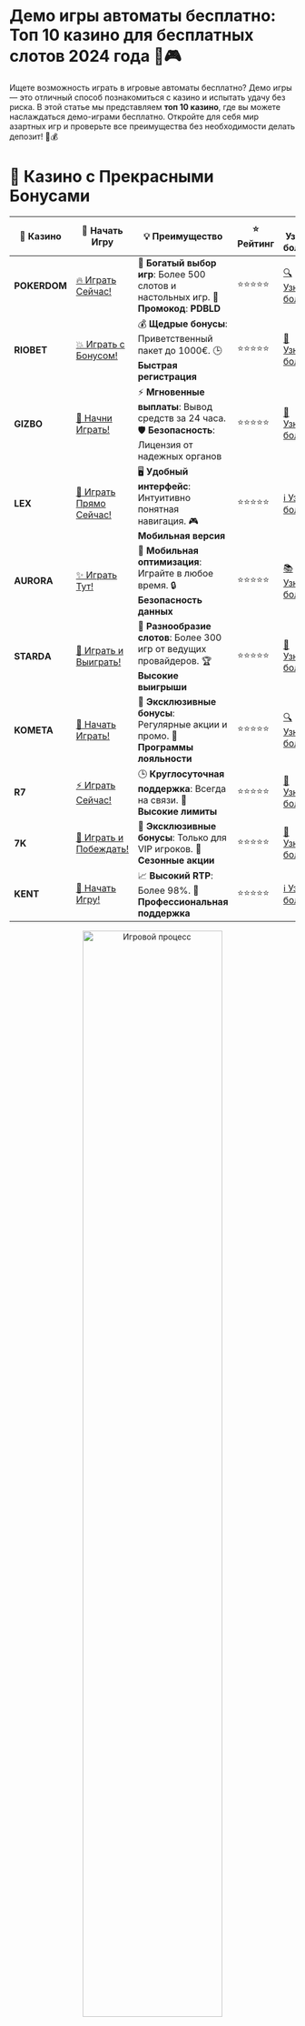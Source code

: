 # **Демо игры автоматы бесплатно: Топ 10 казино для бесплатных слотов 2024 года 🎰🎮**

Ищете возможность играть в игровые автоматы бесплатно? Демо игры — это отличный способ познакомиться с казино и испытать удачу без риска. В этой статье мы представляем **топ 10 казино**, где вы можете наслаждаться демо-играми бесплатно. Откройте для себя мир азартных игр и проверьте все преимущества без необходимости делать депозит! 🎉💰

# 🌟 Казино с Прекрасными Бонусами

| 🎲 **Казино** | 🔗 **Начать Игру** | 💡 **Преимущество** | ⭐ **Рейтинг** | 🔗 **Узнать больше** | 🆕 **Новая информация** |
|--------------|---------------------|---------------------|----------------|----------------------|-------------------------|
| **POKERDOM**  | [🔥 Играть Сейчас!](https://brandplay.link/4k77v2yx) | 🎉 **Богатый выбор игр**: Более 500 слотов и настольных игр. 🎁 **Промокод**: **PDBLD** | ⭐⭐⭐⭐⭐ | [🔍 Узнать больше](https://brandplay.link/4k77v2yx) | 🏆 **Победители турниров** получают эксклюзивные подарки! |
| **RIOBET**    | [💥 Играть с Бонусом!](https://brandplay.link/7xBLTPyj) | 💰 **Щедрые бонусы**: Приветственный пакет до 1000€. 🕒 **Быстрая регистрация** | ⭐⭐⭐⭐⭐ | [📖 Узнать больше](https://brandplay.link/7xBLTPyj) | 💬 **Поддержка 24/7** для комфортной игры в любое время! |
| **GIZBO**     | [🚀 Начни Играть!](https://brandplay.link/bprXw4YV) | ⚡ **Мгновенные выплаты**: Вывод средств за 24 часа. 🛡️ **Безопасность**: Лицензия от надежных органов | ⭐⭐⭐⭐⭐ | [📝 Узнать больше](https://brandplay.link/bprXw4YV) | 🔒 **SSL-шифрование** для максимальной безопасности данных игроков. |
| **LEX**       | [💎 Играть Прямо Сейчас!](https://brandplay.link/zW4hdDFV) | 🖥️ **Удобный интерфейс**: Интуитивно понятная навигация. 🎮 **Мобильная версия** | ⭐⭐⭐⭐⭐ | [ℹ️ Узнать больше](https://brandplay.link/zW4hdDFV) | 📱 **Поддержка всех мобильных устройств** для удобства игры в любом месте. |
| **AURORA**    | [✨ Играть Тут!](https://10trafic-stat2.com/click/668546556bcc6313411604bd/6766/13032/subaccount) | 📱 **Мобильная оптимизация**: Играйте в любое время. 🔒 **Безопасность данных** | ⭐⭐⭐⭐⭐ | [📚 Узнать больше](https://10trafic-stat2.com/click/668546556bcc6313411604bd/6766/13032/subaccount) | 🌍 **Международная лицензия** на деятельность в разных странах. |
| **STARDА**    | [🎉 Играть и Выиграть!](https://brandplay.link/fB7xwRFL) | 🎰 **Разнообразие слотов**: Более 300 игр от ведущих провайдеров. 🏆 **Высокие выигрыши** | ⭐⭐⭐⭐⭐ | [🔎 Узнать больше](https://brandplay.link/fB7xwRFL) | 🎉 **Ежемесячные турниры** с крупными призами! |
| **KOMETA**    | [🎁 Начать Играть!](https://brandplay.link/8ZymQJV8) | 🎁 **Эксклюзивные бонусы**: Регулярные акции и промо. 🔄 **Программы лояльности** | ⭐⭐⭐⭐⭐ | [🔍 Узнать больше](https://brandplay.link/8ZymQJV8) | 🌟 **Персонализированные предложения** для долгосрочных игроков. |
| **R7**        | [⚡ Играть Сейчас!](https://brandplay.link/bMd3Yjsw) | 🕒 **Круглосуточная поддержка**: Всегда на связи. 💸 **Высокие лимиты** | ⭐⭐⭐⭐⭐ | [📖 Узнать больше](https://brandplay.link/bMd3Yjsw) | 🎯 **Рейтинг игроков** для лучших участников. |
| **7K**        | [🎯 Играть и Побеждать!](https://brandplay.link/BvQyFShp) | 🌟 **Эксклюзивные бонусы**: Только для VIP игроков. 🎉 **Сезонные акции** | ⭐⭐⭐⭐⭐ | [📝 Узнать больше](https://brandplay.link/BvQyFShp) | 🥇 **Особые привилегии** для постоянных игроков. |
| **KENT**      | [🔑 Начать Игру!](https://brandplay.link/Fv2WP3js) | 📈 **Высокий RTP**: Более 98%. 💼 **Профессиональная поддержка** | ⭐⭐⭐⭐⭐ | [ℹ️ Узнать больше](https://brandplay.link/Fv2WP3js) | 💬 **Поддержка на нескольких языках** для удобства игроков. |

<div align="center"> <img src="https://i.pinimg.com/originals/1d/b3/25/1db325483acbe642c6d4e6fdd73a4988.gif" alt="Игровой процесс" width="70%"> </div>
---

# 🚀 Быстрые Выигрыши и Поддержка

| 🎲 **Казино** | 🔗 **Начать Игру** | 💡 **Преимущество** | ⭐ **Рейтинг** | 🔗 **Узнать больше** | 🆕 **Новая информация** |
|--------------|---------------------|---------------------|----------------|----------------------|-------------------------|
| **GAMA**      | [🎯 Играть Прямо Сейчас!](https://brandplay.link/j6NMKsDz) | 🔍 **Интуитивный интерфейс**: Легкость использования. 🏅 **Престижные турниры** | ⭐⭐⭐⭐☆ | [🔎 Узнать больше](https://brandplay.link/j6NMKsDz) | 🏆 **Турниры с большими призами** каждый месяц. |
| **ONION**     | [💥 Играть и Выигрывать!](https://brandplay.link/zBGRVpQ9) | 🤑 **Низкие ставки**: Идеально для начинающих. 🔄 **Быстрые выводы** | ⭐⭐⭐⭐☆ | [🔍 Узнать больше](https://brandplay.link/zBGRVpQ9) | 🎮 **Казино для новичков** с простыми правилами. |
| **ЧЕМПИОН**   | [🏅 Играть в Турнире!](https://temon-gter.cfd/go/lRq?p80412p304504pcc44t17455) | 🏅 **Лояльная программа**: Награды за активность. 🎁 **Ежемесячные бонусы** | ⭐⭐⭐⭐☆ | [📖 Узнать больше](https://temon-gter.cfd/go/lRq?p80412p304504pcc44t17455) | 🥇 **Турниры и лояльность** — каждый шаг вознаграждается. |
| **VAVADA**    | [🚀 Играть Без Ожидания!](https://vavadapartner.pro/?promo=ea5c9275-6854-4505-94fc-95ab18221945-linkb2) | 🚀 **Быстрая регистрация**: Начните играть мгновенно. 🔐 **Безопасные транзакции** | ⭐⭐⭐⭐☆ | [📝 Узнать больше](https://vavadapartner.pro/?promo=ea5c9275-6854-4505-94fc-95ab18221945-linkb2) | 🏆 **Программа для новых игроков** с бонусами за регистрацию. |
| **FRIENDS**   | [🎉 Играть и Развлекаться!](https://gofriends.mba/linkb2) | 🤝 **Социальные игры**: Играйте с друзьями. 🌐 **Мультиплатформенность** | ⭐⭐⭐⭐☆ | [ℹ️ Узнать больше](https://gofriends.mba/linkb2) | 🎮 **Играйте с друзьями** и зарабатывайте бонусы за совместные действия. |
| **1WIN**      | [⚡ Играть и Выигрывать!](https://brandplay.link/smXVpBbG) | 🏆 **Спортивные ставки**: Широкий выбор видов спорта. 💵 **Высокие коэффициенты** | ⭐⭐⭐⭐☆ | [📚 Узнать больше](https://brandplay.link/smXVpBbG) | ⚽ **Бонусы на спортивные ставки** для активных игроков. |
| **DRIP**      | [💥 Играть Сразу!](https://drp-ircp01.com/c07e6a3db) | 🌐 **Инновационные игры**: Новейшие игровые технологии. 🛡️ **Высокая безопасность** | ⭐⭐⭐⭐☆ | [🔎 Узнать больше](https://drp-ircp01.com/c07e6a3db) | 🔧 **Инновационные функции** для удобства игры. |
| **JOYCASINO** | [🎰 Играть И Побеждать!](https://rpc30.call2me.pro/?/ru/registration?apkpop=0&partner=p24970p3291217pc98f) | 🎁 **Приятные бонусы**: Ежедневные акции и подарки. 🕹️ **Разнообразие игр** | ⭐⭐⭐⭐☆ | [🔍 Узнать больше](https://rpc30.call2me.pro/?/ru/registration?apkpop=0&partner=p24970p3291217pc98f) | 🎉 **Щедрые фриспины** для новых игроков. |
| **PLAYFORTUNA** | [🔥 Играть С Бонусом!](https://fortunapromo.net/alt/playfortuna/registration?0dc4a9362a71feb7e3f165fb8e766f70) | 🎉 **Регулярные акции**: Бонусы, фриспины и многое другое. 🏅 **Турниры** | ⭐⭐⭐⭐☆ | [📚 Узнать больше](https://fortunapromo.net/alt/playfortuna/registration?0dc4a9362a71feb7e3f165fb8e766f70) | 🎯 **Выгодные предложения** на популярные игры. |
| **SYKAA**     | [💸 Играть Сейчас!](https://s-two-way.com/?source=linkb2&pid=30697) | 💸 **Доступные ставки**: Идеально для новичков. 🎁 **Щедрые бонусы** | ⭐⭐⭐⭐☆ | [🔍 Узнать больше](https://s-two-way.com/?source=linkb2&pid=30697) | 💥 **Акции с большими бонусами** для новичков и опытных игроков. |

<div align="center"> <img src="https://schaeffers-cdn.s3.amazonaws.com/images/default-source/schaeffers-cdn-images/default-images/sectors/bigstock-casino-gambling-concept-with-f-369012793.jpg?sfvrsn=493ad806_4" alt="Игровой процесс" width="70%"> </div>
---

# 💸 Казино с Привлекательными Программами Лояльности

| 🎲 **Казино** | 🔗 **Начать Игру** | 💡 **Преимущество** | ⭐ **Рейтинг** | 🔗 **Узнать больше** | 🆕 **Новая информация** |
|--------------|---------------------|---------------------|----------------|----------------------|-------------------------|
| **KOMETA**    | [🎯 Начни Играть!](https://brandplay.link/8ZymQJV8) | 🎁 **Эксклюзивные бонусы**: Регулярные акции и промо. 🔄 **Программы лояльности** | ⭐⭐⭐⭐⭐ | [🔍 Узнать больше](https://brandplay.link/8ZymQJV8) | 🌟 **Персонализированные предложения** для долгосрочных игроков. |
| **1Xslots**   | [🏅 Играть Прямо Сейчас!](https://brandplay.link/hSB1khtr) | 🎉 **Множество акций**: Еженедельные бонусы и турниры. 🛡️ **Безопасность** | ⭐⭐⭐⭐⭐ | [📚 Узнать больше](https://brandplay.link/hSB1khtr) | 🏅 **Награды за активность**: участники программы лояльности получают специальные привилегии. |
| **R7**        | [🚀 Играть Сейчас!](https://brandplay.link/bMd3Yjsw) | 🕒 **Круглосуточная поддержка**: Всегда на связи. 💸 **Высокие лимиты** | ⭐⭐⭐⭐⭐ | [📖 Узнать больше](https://brandplay.link/bMd3Yjsw) | 💬 **VIP-поддержка** для постоянных игроков с приоритетом. |

<div align="center"> <img src="https://i.pinimg.com/originals/1d/b3/25/1db325483acbe642c6d4e6fdd73a4988.gif" alt="Игровой процесс" width="70%"> </div>
---

---

## **1. POKERDOM – Играйте в демо-режиме и получайте удовольствие! 🃏**

**POKERDOM** предлагает широкий выбор демо-игр, которые позволяют вам попробовать разные слоты бесплатно. Это отличный способ ознакомиться с игрой, не рискуя деньгами, и освоить стратегии. 🎰💎

### Преимущества:
- Большой выбор бесплатных игр.
- Удобный интерфейс и быстрый доступ к демо-режиму.
- Возможность тренироваться и развивать навыки.

---

## **2. RIOBET – Бесплатные слоты для игроков без депозита! 💥**

**RIOBET** позволяет играть в демо-версии слотов без необходимости делать депозит. Здесь вы найдете классические и современные игровые автоматы, которые доступны для бесплатной игры. 🚀🎲

### Преимущества:
- Бесплатные игры для всех пользователей.
- Множество слотов от ведущих разработчиков.
- Удобный процесс перехода между реальной и демо-игрой.

---

## **3. GIZBO – Бесплатные демо-игры для начинающих! 🎉**

**GIZBO** предлагает своим пользователям бесплатные демо-игры, которые идеально подходят для тех, кто только начинает знакомство с онлайн-казино. Тренируйтесь и наслаждайтесь игровым процессом без вложений. 💰🎰

### Преимущества:
- Бесплатный доступ ко всем слотам.
- Современные игры с отличной графикой.
- Доступность демо-игр без регистрации.

---

## **4. LEX – Бесплатные слоты без депозита для новичков! 🌟**

**LEX** — это онлайн-казино, которое предоставляет своим пользователям возможность играть в демо-режиме на популярных слотах. Это идеальный способ начать без риска и узнать, как работают игры. 💎🃏

### Преимущества:
- Большой выбор бесплатных игр.
- Простой и интуитивно понятный интерфейс.
- Доступность демо-игр без регистрации.

---

## **5. AURORA – Играйте в демо-слоты бесплатно! 💸**

**AURORA** позволяет вам наслаждаться бесплатными демо-играми, не тратя свои деньги. Это отличный выбор для тех, кто хочет попробовать разные слоты и оценить их возможности. 🎰💥

### Преимущества:
- Доступ к демо-играм без необходимости регистрации.
- Множество различных слотов.
- Удобная платформа с красивым дизайном.

---

## **6. STarda – Играйте бесплатно в популярные слоты! 🎮**

**STarda** предлагает бесплатные демо-игры, которые позволяют вам познакомиться с игровыми автоматами без рисков. Оцените шансы на выигрыш и выберите слот, который вам по душе. 🏅🎰

### Преимущества:
- Бесплатные демо-игры для каждого игрока.
- Простой и быстрый доступ к играм.
- Большой выбор слотов от известных провайдеров.

---

## **7. KOMETA – Демо-игры для увлекательного старта! 🌌**

**KOMETA** предоставляет своим игрокам уникальную возможность играть в демо-режиме, не вкладывая деньги. Здесь вы можете насладиться любимыми играми, не переживая о ставках. 🎉🃏

### Преимущества:
- Бесплатные слоты с высокой отдачей.
- Множество вариантов демо-игр.
- Удобная и понятная платформа.

---

## **8. R7 – Демо-игры, которые не требуют депозита! 🏆**

**R7** — это казино, которое позволяет своим пользователям попробовать игры бесплатно. В демо-режиме можно без риска тестировать различные слоты и настольные игры, чтобы затем перейти к реальным ставкам. 🎯💰

### Преимущества:
- Доступ к демо-играм без регистрации.
- Играйте на популярных слотах.
- Простой и понятный интерфейс.

---

## **9. 7K – Бесплатные слоты без обязательств! 🔥**

**7K** предлагает игрокам возможность испытать удачу в демо-играх, не рискуя деньгами. В этом казино вы можете играть бесплатно, улучшая свои навыки и стратегии. 🎲💥

### Преимущества:
- Бесплатный доступ ко всем играм.
- Удобная платформа для новичков.
- Множество популярных слотов и настольных игр.

---

## **10. KENT – Бесплатные демо-слоты для всех! 💸**

**KENT** завершает наш список казино, предлагающих демо-игры. Это идеальная возможность для новичков научиться играть на слотах, не тратя свои деньги. В **KENT** доступны разнообразные слоты для бесплатной игры. 🎰💎

### Преимущества:
- Бесплатные демо-игры на популярных слотах.
- Простота регистрации и начала игры.
- Множество бонусов и акций для новых игроков.

---

## **Как играть в демо-игры бесплатно?**

Чтобы начать играть в демо-слоты бесплатно, выполните следующие шаги:
1. **Выберите казино** из нашего списка.
2. **Перейдите в раздел слотов** и выберите демо-режим.
3. **Наслаждайтесь игрой** без необходимости делать депозит или ставить реальные деньги.

---

## **Заключение**

Демо игры — это отличный способ познакомиться с азартными играми в онлайн-казино без финансовых рисков. В нашем списке **топ 10 казино с бесплатными слотами** вы найдете платформы, которые предлагают самые лучшие демо-игры. Начните тренироваться без вложений и будьте готовы к реальным ставкам! Удачи вам и крупных выигрышей! 🍀🎰💸

